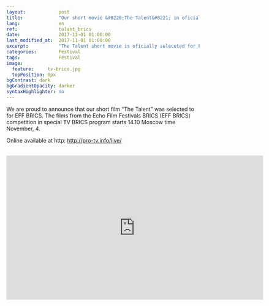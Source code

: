 ```yaml
---
layout:            post
title:             "Our short movie &#8220;The Talent&#8221; in oficially selected for EFF BRICS"
lang:              en
ref:               talant_brics
date:              2017-11-01 01:00:00
last_modified_at:  2017-11-01 01:00:00
excerpt:           "The Talent short movie is oficially seleceted for Echo Film Festivals BRICS (EFF BRICS)"
categories:        Festival
tags:              Festival
image:
  feature:     tv-brics.jpg
  topPosition: 0px
bgContrast: dark
bgGradientOpacity: darker
syntaxHighlighter: no
---
```

We are proud to announce that our short film &#8220;The Talent&#8221; was selected to for EFF BRICS. 
The films from the Echo Film Festivals BRICS (EFF BRICS) competition in special TV BRICS program starts 14.10 Moscow time November, 4.

Online available at http: <a href="http://pro-tv.info/live/">http://pro-tv.info/live/</a>

<br/>

<iframe width="670" height="377" src="https://www.youtube.com/embed/-vlHTujdgTM" frameborder="0" allowfullscreen> </iframe>
